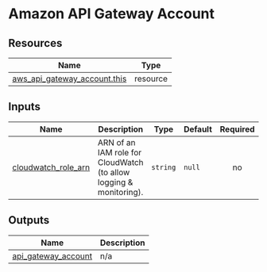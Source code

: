 # Amazon API Gateway Account

## Resources

| Name | Type |
|------|------|
| [aws_api_gateway_account.this](https://registry.terraform.io/providers/hashicorp/aws/latest/docs/resources/api_gateway_account) | resource |

## Inputs

| Name | Description | Type | Default | Required |
|------|-------------|------|---------|:--------:|
| <a name="input_cloudwatch_role_arn"></a> [cloudwatch\_role\_arn](#input\_cloudwatch\_role\_arn) | ARN of an IAM role for CloudWatch (to allow logging & monitoring). | `string` | `null` | no |

## Outputs

| Name | Description |
|------|-------------|
| <a name="output_api_gateway_account"></a> [api\_gateway\_account](#output\_api\_gateway\_account) | n/a |
